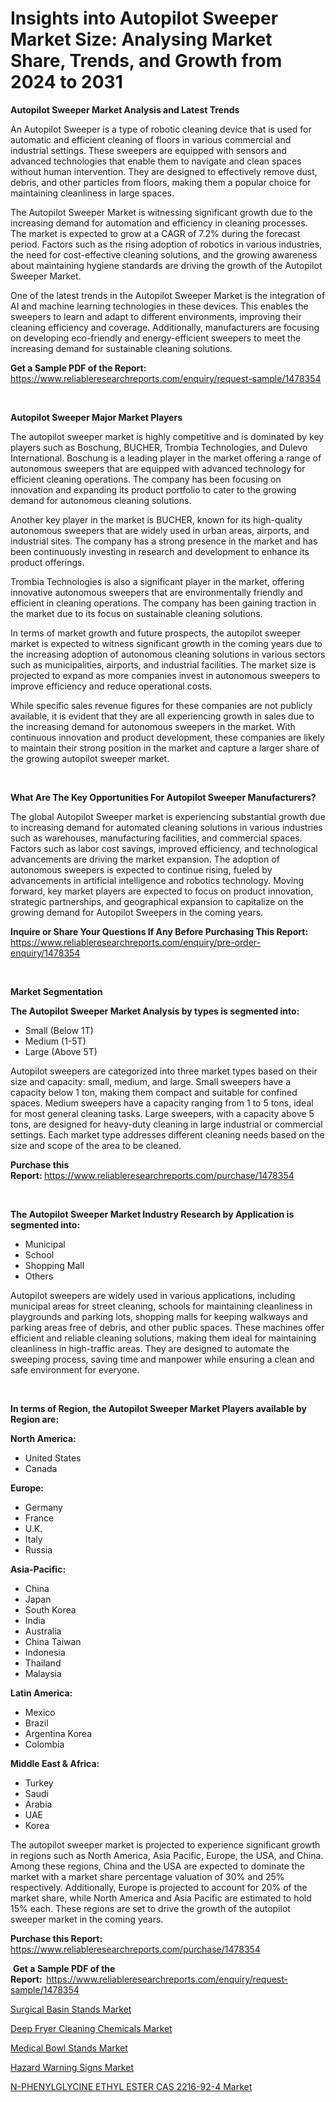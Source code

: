 <p><h1>Insights into Autopilot Sweeper Market Size: Analysing Market Share, Trends, and Growth from 2024 to 2031</h1></p><p><strong>Autopilot Sweeper Market Analysis and Latest Trends</strong></p>
<p><p>An Autopilot Sweeper is a type of robotic cleaning device that is used for automatic and efficient cleaning of floors in various commercial and industrial settings. These sweepers are equipped with sensors and advanced technologies that enable them to navigate and clean spaces without human intervention. They are designed to effectively remove dust, debris, and other particles from floors, making them a popular choice for maintaining cleanliness in large spaces.</p><p>The Autopilot Sweeper Market is witnessing significant growth due to the increasing demand for automation and efficiency in cleaning processes. The market is expected to grow at a CAGR of 7.2% during the forecast period. Factors such as the rising adoption of robotics in various industries, the need for cost-effective cleaning solutions, and the growing awareness about maintaining hygiene standards are driving the growth of the Autopilot Sweeper Market.</p><p>One of the latest trends in the Autopilot Sweeper Market is the integration of AI and machine learning technologies in these devices. This enables the sweepers to learn and adapt to different environments, improving their cleaning efficiency and coverage. Additionally, manufacturers are focusing on developing eco-friendly and energy-efficient sweepers to meet the increasing demand for sustainable cleaning solutions.</p></p>
<p><strong>Get a Sample PDF of the Report:&nbsp;</strong> <a href="https://www.reliableresearchreports.com/enquiry/request-sample/1478354">https://www.reliableresearchreports.com/enquiry/request-sample/1478354</a></p>
<p>&nbsp;</p>
<p><strong>Autopilot Sweeper Major Market Players</strong></p>
<p><p>The autopilot sweeper market is highly competitive and is dominated by key players such as Boschung, BUCHER, Trombia Technologies, and Dulevo International. Boschung is a leading player in the market offering a range of autonomous sweepers that are equipped with advanced technology for efficient cleaning operations. The company has been focusing on innovation and expanding its product portfolio to cater to the growing demand for autonomous cleaning solutions.</p><p>Another key player in the market is BUCHER, known for its high-quality autonomous sweepers that are widely used in urban areas, airports, and industrial sites. The company has a strong presence in the market and has been continuously investing in research and development to enhance its product offerings.</p><p>Trombia Technologies is also a significant player in the market, offering innovative autonomous sweepers that are environmentally friendly and efficient in cleaning operations. The company has been gaining traction in the market due to its focus on sustainable cleaning solutions.</p><p>In terms of market growth and future prospects, the autopilot sweeper market is expected to witness significant growth in the coming years due to the increasing adoption of autonomous cleaning solutions in various sectors such as municipalities, airports, and industrial facilities. The market size is projected to expand as more companies invest in autonomous sweepers to improve efficiency and reduce operational costs.</p><p>While specific sales revenue figures for these companies are not publicly available, it is evident that they are all experiencing growth in sales due to the increasing demand for autonomous sweepers in the market. With continuous innovation and product development, these companies are likely to maintain their strong position in the market and capture a larger share of the growing autopilot sweeper market.</p></p>
<p>&nbsp;</p>
<p><strong>What Are The Key Opportunities For Autopilot Sweeper Manufacturers?</strong></p>
<p><p>The global Autopilot Sweeper market is experiencing substantial growth due to increasing demand for automated cleaning solutions in various industries such as warehouses, manufacturing facilities, and commercial spaces. Factors such as labor cost savings, improved efficiency, and technological advancements are driving the market expansion. The adoption of autonomous sweepers is expected to continue rising, fueled by advancements in artificial intelligence and robotics technology. Moving forward, key market players are expected to focus on product innovation, strategic partnerships, and geographical expansion to capitalize on the growing demand for Autopilot Sweepers in the coming years.</p></p>
<p><strong>Inquire or Share Your Questions If Any Before Purchasing This Report:</strong> <a href="https://www.reliableresearchreports.com/enquiry/pre-order-enquiry/1478354">https://www.reliableresearchreports.com/enquiry/pre-order-enquiry/1478354</a></p>
<p>&nbsp;</p>
<p><strong>Market Segmentation</strong></p>
<p><strong>The Autopilot Sweeper Market Analysis by types is segmented into:</strong></p>
<p><ul><li>Small (Below 1T)</li><li>Medium (1-5T)</li><li>Large (Above 5T)</li></ul></p>
<p><p>Autopilot sweepers are categorized into three market types based on their size and capacity: small, medium, and large. Small sweepers have a capacity below 1 ton, making them compact and suitable for confined spaces. Medium sweepers have a capacity ranging from 1 to 5 tons, ideal for most general cleaning tasks. Large sweepers, with a capacity above 5 tons, are designed for heavy-duty cleaning in large industrial or commercial settings. Each market type addresses different cleaning needs based on the size and scope of the area to be cleaned.</p></p>
<p><strong>Purchase this Report:&nbsp;</strong><a href="https://www.reliableresearchreports.com/purchase/1478354">https://www.reliableresearchreports.com/purchase/1478354</a></p>
<p>&nbsp;</p>
<p><strong>The Autopilot Sweeper Market Industry Research by Application is segmented into:</strong></p>
<p><ul><li>Municipal</li><li>School</li><li>Shopping Mall</li><li>Others</li></ul></p>
<p><p>Autopilot sweepers are widely used in various applications, including municipal areas for street cleaning, schools for maintaining cleanliness in playgrounds and parking lots, shopping malls for keeping walkways and parking areas free of debris, and other public spaces. These machines offer efficient and reliable cleaning solutions, making them ideal for maintaining cleanliness in high-traffic areas. They are designed to automate the sweeping process, saving time and manpower while ensuring a clean and safe environment for everyone.</p></p>
<p>&nbsp;</p>
<p><strong>In terms of Region, the Autopilot Sweeper Market Players available by Region are:</strong></p>
<p>
    <p> <strong> North America: </strong>
        <ul>
            <li>United States</li>
            <li>Canada</li>
        </ul>
        </p> 
    <p> <strong> Europe: </strong>
        <ul>
            <li>Germany</li>
            <li>France</li>
            <li>U.K.</li>
            <li>Italy</li>
            <li>Russia</li>
        </ul>
        </p> 
    <p> <strong> Asia-Pacific: </strong>
        <ul>
            <li>China</li>
            <li>Japan</li>
            <li>South Korea</li>
            <li>India</li>
            <li>Australia</li>
            <li>China Taiwan</li>
            <li>Indonesia</li>
            <li>Thailand</li>
            <li>Malaysia</li>
        </ul>
        </p> 
    <p> <strong> Latin America: </strong>
        <ul>
            <li>Mexico</li>
            <li>Brazil</li>
            <li>Argentina Korea</li>
            <li>Colombia</li>
        </ul>
        </p> 
    <p> <strong> Middle East & Africa: </strong>
        <ul>
            <li>Turkey</li>
            <li>Saudi</li>
            <li>Arabia</li>
            <li>UAE</li>
            <li>Korea</li>
        </ul>
    </p>
    </p>
<p><p>The autopilot sweeper market is projected to experience significant growth in regions such as North America, Asia Pacific, Europe, the USA, and China. Among these regions, China and the USA are expected to dominate the market with a market share percentage valuation of 30% and 25% respectively. Additionally, Europe is projected to account for 20% of the market share, while North America and Asia Pacific are estimated to hold 15% each. These regions are set to drive the growth of the autopilot sweeper market in the coming years.</p></p>
<p><strong>Purchase this Report: </strong><a href="https://www.reliableresearchreports.com/purchase/1478354">https://www.reliableresearchreports.com/purchase/1478354</a></p>
<p>&nbsp;<strong>Get a Sample PDF of the Report:&nbsp;&nbsp;</strong><a href="https://www.reliableresearchreports.com/enquiry/request-sample/1478354">https://www.reliableresearchreports.com/enquiry/request-sample/1478354</a></p>
<p><strong></strong></p>
<p><p><a href="https://medium.com/@kelsitorphy644/surgical-basin-stands-market-trends-forecast-and-competitive-analysis-to-2031-68f393771e06">Surgical Basin Stands Market</a></p><p><a href="https://issuu.com/reportprime-2/docs/deep-fryer-cleaning-chemicals-market-size-2030.ppt">Deep Fryer Cleaning Chemicals Market</a></p><p><a href="https://medium.com/@kelsitorphy644/medical-bowl-stands-market-analysis-its-cagr-market-segmentation-and-global-industry-overview-0e294589b61c">Medical Bowl Stands Market</a></p><p><a href="https://issuu.com/reportprime-2/docs/hazard-warning-signs-market-size-2030.pptx">Hazard Warning Signs Market</a></p><p><a href="https://github.com/NorbertYates/Market-Research-Report-List-3/blob/main/n-phenylglycine-ethyl-ester-cas-2216-92-4-market.md">N-PHENYLGLYCINE ETHYL ESTER CAS 2216-92-4 Market</a></p></p>